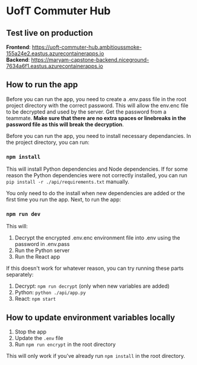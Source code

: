 # UofT Commuter Hub

## Test live on production

**Frontend**: https://uoft-commuter-hub.ambitioussmoke-155a24e2.eastus.azurecontainerapps.io \
**Backend**: https://maryam-capstone-backend.niceground-7634a6f1.eastus.azurecontainerapps.io

## How to run the app

Before you can run the app, you need to create a .env.pass file in the root project directory with the correct password. This will allow the env.enc file to be decrypted and used by the server. Get the password from a teammate. **Make sure that there are no extra spaces or linebreaks in the password file as this will break the decryption**.

Before you can run the app, you need to install necessary dependancies. In the project directory, you can run:

### `npm install`

This will install Python dependencies and Node dependencies. If for some reason the Python dependencies were not correctly installed, you can run `pip install -r ./api/requirements.txt` manually.

You only need to do the install when new dependencies are added or the first time you run the app. Next, to run the app:

### `npm run dev`

This will:

1. Decrypt the encrypted .env.enc environment file into .env using the password in .env.pass
2. Run the Python server
3. Run the React app

If this doesn't work for whatever reason, you can try running these parts separately:

1. Decrypt: `npm run decrypt` (only when new variables are added)
2. Python: `python ./api/app.py`
3. React: `npm start`

## How to update environment variables locally

1. Stop the app
2. Update the `.env` file
3. Run `npm run encrypt` in the root directory

This will only work if you've already run `npm install` in the root directory.

